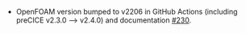 - OpenFOAM version bumped to v2206 in GitHub Actions (including preCICE v2.3.0 --> v2.4.0) and documentation [#230](https://github.com/precice/openfoam-adapter/pull/230).
